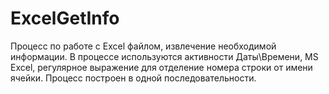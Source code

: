 # ExcelGetInfo
Процесс по работе с Excel файлом, извлечение необходимой информации. 
В процессе используются активности Даты\Времени, MS Excel, регулярное выражение для отделение номера строки от имени ячейки. 
Процесс построен в одной последовательности.